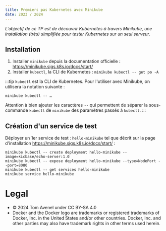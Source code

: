 ```yaml
---
title: Premiers pas Kubernetes avec Minikube
date: 2023 / 2024
---
```


_L'objectif de ce TP est de découvrir Kubernetes à travers Minikube, une installation (très) simplifiée pour tester Kubernetes sur un seul serveur._

## Installation

1. Installer `minikube` depuis la documentation officielle : <https://minikube.sigs.k8s.io/docs/start/>
2. Installer `kubectl`, la CLI de Kubernetes : `minikube kubectl -- get po -A`

:::tip
`kubectl` est la CLI de Kubernetes. Pour l'utiliser avec Minikube, on utilisera la notation suivante :

```
minikube kubectl -- …
```

Attention à bien ajouter les caractères `--` qui permettent de séparer la sous-commande `kubectl` de `minikube` des paramètres passés à `kubectl`.
:::

## Création d'un service de test

Déployer un 1er service de test : `hello-minikube` tel que décrit sur la page d'installation <https://minikube.sigs.k8s.io/docs/start/> :

```
minikube kubectl -- create deployment hello-minikube --image=kicbase/echo-server:1.0
minikube kubectl -- expose deployment hello-minikube --type=NodePort --port=8080
minikube kubectl -- get services hello-minikube
minikube service hello-minikube
```

# Legal

- © 2024 Tom Avenel under CC  BY-SA 4.0
- Docker and the Docker logo are trademarks or registered trademarks of Docker, Inc. in the United States and/or other countries. Docker, Inc. and other parties may also have trademark rights in other terms used herein.
